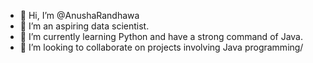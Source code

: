 - 👋 Hi, I’m @AnushaRandhawa
- 👀 I’m an aspiring data scientist.
- 🌱 I’m currently learning Python and have a strong command of Java.
- 💞️ I’m looking to collaborate on projects involving Java programming/

